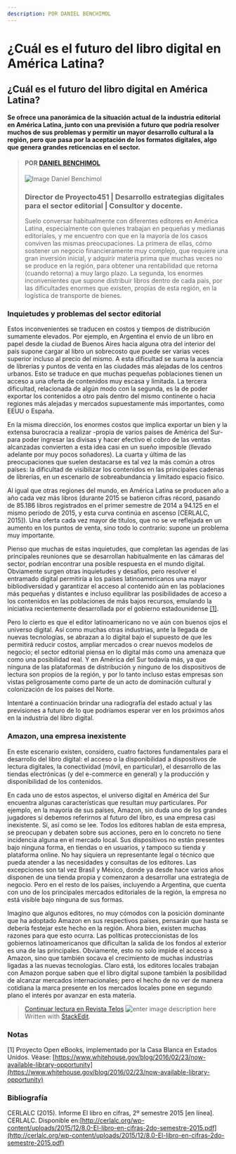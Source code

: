 ```yaml
---
description: POR DANIEL BENCHIMOL
---
```


# ¿Cuál es el futuro del libro digital en América Latina?

## ¿Cuál es el futuro del libro digital en América Latina?

**Se ofrece una panorámica de la situación actual de la industria editorial en América Latina, junto con una previsión a futuro que podría resolver muchos de sus problemas y permitir un mayor desarrollo cultural a la región, pero que pasa por la aceptación de los formatos digitales, algo que genera grandes reticencias en el sector.**

> #### POR  [DANIEL BENCHIMOL](https://www.youtube.com/c/DanielBenchimol)
>
> ![Image Daniel Benchimol](https://yt3.ggpht.com/ytc/AAUvwngqIe1aurzQaNTie47sAwr7LTv01bn4fVZX869OP-8=s88-c-k-c0x00ffffff-no-rj)
>
> ### Director de Proyecto451 \| Desarrollo estrategias digitales para el sector editorial \| Consultor y docente.
>
> Suelo conversar habitualmente con diferentes editores en América Latina, especialmente con quienes trabajan en pequeñas y medianas editoriales, y me encuentro con que en la mayoría de los casos conviven las mismas preocupaciones. La primera de ellas, cómo sostener un negocio financieramente muy complejo, que requiere una gran inversión inicial, y adquirir materia prima que muchas veces no se produce en la región, para obtener una rentabilidad que retorna \(cuando retorna\) a muy largo plazo. La segunda, los enormes inconvenientes que supone distribuir libros dentro de cada país, por las dificultades enormes que existen, propias de esta región, en la logística de transporte de bienes.

### Inquietudes y problemas del sector editorial

Estos inconvenientes se traducen en costos y tiempos de distribución sumamente elevados. Por ejemplo, en Argentina el envío de un libro en papel desde la ciudad de Buenos Aires hacia alguna otra del interior del país supone cargar al libro un sobrecosto que puede ser varias veces superior incluso al precio del mismo. A esta dificultad se suma la ausencia de librerías y puntos de venta en las ciudades más alejadas de los centros urbanos. Esto se traduce en que muchas pequeñas poblaciones tienen un acceso a una oferta de contenidos muy escasa y limitada. La tercera dificultad, relacionada de algún modo con la segunda, es la de poder exportar los contenidos a otro país dentro del mismo continente o hacia regiones más alejadas y mercados supuestamente más importantes, como EEUU o España.

En la misma dirección, los enormes costos que implica exportar un bien y la extensa burocracia a realizar -propia de varios países de América del Sur- para poder ingresar las divisas y hacer efectivo el cobro de las ventas alcanzadas convierten a esta idea casi en un sueño imposible \(llevado adelante por muy pocos soñadores\). La cuarta y última de las preocupaciones que suelen destacarse es tal vez la más común a otros países: la dificultad de visibilizar los contenidos en las principales cadenas de librerías, en un escenario de sobreabundancia y limitado espacio físico.

Al igual que otras regiones del mundo, en América Latina se producen año a año cada vez más libros \(durante 2015 se batieron cifras récord, pasando de 85.186 libros registrados en el primer semestre de 2014 a 94.125 en el mismo período de 2015, y esta curva continúa en ascenso \[CERLALC, 2015\]\). Una oferta cada vez mayor de títulos, que no se ve reflejada en un aumento en los puntos de venta, sino todo lo contrario: supone un problema muy importante.

Pienso que muchas de estas inquietudes, que completan las agendas de las principales reuniones que se desarrollan habitualmente en las cámaras del sector, podrían encontrar una posible respuesta en el mundo digital. Obviamente surgen otras inquietudes y desafíos, pero resolver el entramado digital permitiría a los países latinoamericanos una mayor bibliodiversidad y garantizar el acceso al contenido aún en las poblaciones más pequeñas y distantes e incluso equilibrar las posibilidades de acceso a los contenidos en las poblaciones de más bajos recursos, emulando la iniciativa recientemente desarrollada por el gobierno estadounidense [\[1\]](https://www.whitehouse.gov/blog/2016/02/23/now-available-library-opportunity).

Pero lo cierto es que el editor latinoamericano no ve aún con buenos ojos el universo digital. Así como muchas otras industrias, ante la llegada de nuevas tecnologías, se abrazan a lo digital bajo el supuesto de que les permitirá reducir costos, ampliar mercados o crear nuevos modelos de negocio; el sector editorial piensa en lo digital más como una amenaza que como una posibilidad real. Y en América del Sur todavía más, ya que ninguna de las plataformas de distribución y ninguno de los dispositivos de lectura son propios de la región, y por lo tanto incluso estas empresas son vistas peligrosamente como parte de un acto de dominación cultural y colonización de los países del Norte.

Intentaré a continuación brindar una radiografía del estado actual y las previsiones a futuro de lo que podríamos esperar ver en los próximos años en la industria del libro digital.

### Amazon, una empresa inexistente

En este escenario existen, considero, cuatro factores fundamentales para el desarrollo del libro digital: el acceso o la disponibilidad a dispositivos de lectura digitales, la conectividad \(móvil, en particular\), el desarrollo de las tiendas electrónicas \(y del e-commerce en general\) y la producción y disponibilidad de los contenidos.

En cada uno de estos aspectos, el universo digital en América del Sur encuentra algunas características que resultan muy particulares. Por ejemplo, en la mayoría de sus países, Amazon, sin duda uno de los grandes jugadores si debemos referirnos al futuro del libro, es una empresa casi inexistente. Sí, así como se lee. Todos los editores hablan de esta empresa, se preocupan y debaten sobre sus acciones, pero en lo concreto no tiene incidencia alguna en el mercado local. Sus dispositivos no están presentes bajo ninguna forma, en tiendas o en usuarios, y tampoco su tienda y plataforma online. No hay siquiera un representante legal o técnico que pueda atender a las necesidades y consultas de los editores. Las excepciones son tal vez Brasil y México, donde ya desde hace varios años disponen de una tienda propia y comenzaron a desarrollar una estrategia de negocio. Pero en el resto de los países, incluyendo a Argentina, que cuenta con uno de los principales mercados editoriales de la región, la empresa no está visible bajo ninguna de sus formas.

Imagino que algunos editores, no muy cómodos con la posición dominante que ha adoptado Amazon en sus respectivos países, pensarán que hasta se debería festejar este hecho en la región. Ahora bien, existen muchas razones para que esto ocurra. Las políticas proteccionistas de los gobiernos latinoamericanos que dificultan la salida de los fondos al exterior es una de las principales. Obviamente, esto no solo impide el acceso a Amazon, sino que también socava el crecimiento de muchas industrias ligadas a las nuevas tecnologías. Claro está, los editores locales trabajan con Amazon porque saben que el libro digital supone también la posibilidad de alcanzar mercados internacionales; pero el hecho de no ver de manera cotidiana la marca presente en los mercados locales pone en segundo plano el interés por avanzar en esta materia.

> [Continuar lectura en Revista Telos](https://www.google.com/url?q=https://telos.fundaciontelefonica.com/archivo/autor/daniel-benchimol/&sa=D&source=editors&ust=1623873112399000&usg=AOvVaw0o3JCkRStCNzb9PTwX7YfW) ![enter image description here](https://telos.fundaciontelefonica.com/wp-content/uploads/2017/11/portada-telos-104.jpg) Written with [StackEdit](https://stackedit.io/).

### Notas

\[1\] Proyecto Open eBooks, implementado por la Casa Blanca en Estados Unidos. Véase: [https://www.whitehouse.gov/blog/2016/02/23/now-available-library-opportunity](https://www.whitehouse.gov/blog/2016/02/23/now-available-library-opportunity)

### Bibliografía

CERLALC \(2015\). Informe El libro en cifras, 2º semestre 2015 \[en línea\]. CERLALC. Disponible en:[http://cerlalc.org/wp-content/uploads/2015/12/8.0-El-libro-en-cifras-2do-semestre-2015.pdf](http://cerlalc.org/wp-content/uploads/2015/12/8.0-El-libro-en-cifras-2do-semestre-2015.pdf)

